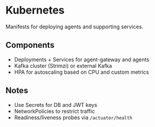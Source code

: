 # Kubernetes

Manifests for deploying agents and supporting services.

## Components

- Deployments + Services for agent-gateway and agents
- Kafka cluster (Strimzi) or external Kafka
- HPA for autoscaling based on CPU and custom metrics

## Notes

- Use Secrets for DB and JWT keys
- NetworkPolicies to restrict traffic
- Readiness/liveness probes via `/actuator/health` 